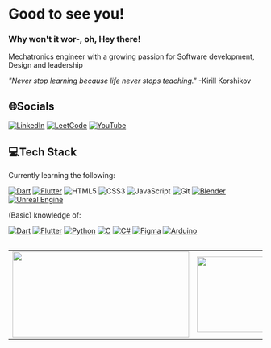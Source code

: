 
<h1 align="left">Good to see you!</h1>
<h3 align="left">Why won't it wor-, oh, Hey there!</h3>
Mechatronics engineer with a growing passion for Software development, Design and leadership
<p><i>"Never stop learning because life never stops teaching." </i> -Kirill Korshikov</p>

## 🌐Socials
 [![LinkedIn](https://custom-icon-badges.demolab.com/badge/LinkedIn-0A66C2?logo=linkedin-white&logoColor=fff)](https://linkedin.com/in/derkpestman) 
 [![LeetCode](https://img.shields.io/badge/LeetCode-000000?logo=LeetCode&logoColor=#d16c06)](https://leetcode.com/DerkPestman/)
 [![YouTube](https://img.shields.io/badge/YouTube-%23FF0000.svg?logo=YouTube&logoColor=white)](https://youtube.com/@derkthedutchi/)
 <!-- www.youtube.com/@derkthedutchi --> 


## 💻Tech Stack
 Currently learning the following:
 
 [![Dart](https://img.shields.io/badge/Dart-%230175C2.svg?logo=dart&logoColor=white)](#)
 [![Flutter](https://img.shields.io/badge/Flutter-02569B?logo=flutter&logoColor=fff)](#)
 ![HTML5](https://img.shields.io/badge/-HTML5-%23E44D27?style=flat-square&logo=html5&logoColor=ffffff)
 ![CSS3](https://img.shields.io/badge/-CSS3-%231572B6?style=flat-square&logo=css3)
 ![JavaScript](https://img.shields.io/badge/JavaScript-F7DF1E?logo=javascript&logoColor=black)
 ![Git](https://img.shields.io/badge/-Git-%23F05032?style=flat-square&logo=git&logoColor=%23ffffff)
 [![Blender](https://img.shields.io/badge/Blender-%23F5792A.svg?logo=blender&logoColor=white)](#)
 [![Unreal Engine](https://img.shields.io/badge/Unreal%20Engine-%23313131.svg?logo=unrealengine&logoColor=white)](#)
 <p> (Basic) knowledge of: </p>
 
[![Dart](https://img.shields.io/badge/Dart-%230175C2.svg?logo=dart&logoColor=white)](#)
[![Flutter](https://img.shields.io/badge/Flutter-02569B?logo=flutter&logoColor=fff)](#)
[![Python](https://img.shields.io/badge/Python-3776AB?logo=python&logoColor=fff)](#)
[![C](https://img.shields.io/badge/C-00599C?logo=c&logoColor=white)](#)
[![C#](https://custom-icon-badges.demolab.com/badge/C%23-%23239120.svg?logo=cshrp&logoColor=white)](#)
[![Figma](https://img.shields.io/badge/Figma-F24E1E?logo=figma&logoColor=white)](#)
[![Arduino](https://img.shields.io/badge/Arduino-00979D?logo=arduino&logoColor=white)](#)
##
<table border="0" align="center">
 <tr border="0">
  <td width="50%" align="center">
   <img height="170" width="350" align="center" src="https://leetcard.jacoblin.cool/DerkPestman?theme=dark&font=Roboto"/>
  </td>
  <td width="50%" align="center">
   <img height="150" width="320" align="center"
     src="https://github-readme-stats-pi-gules-41.vercel.app/api/top-langs/?username=derkpestman&layout=compact&theme=radical&hide_border=false&include_all_commits=true&count_private=true"
   />
  </td>
 </tr>
</table>


</td>
</tr>
</table>
